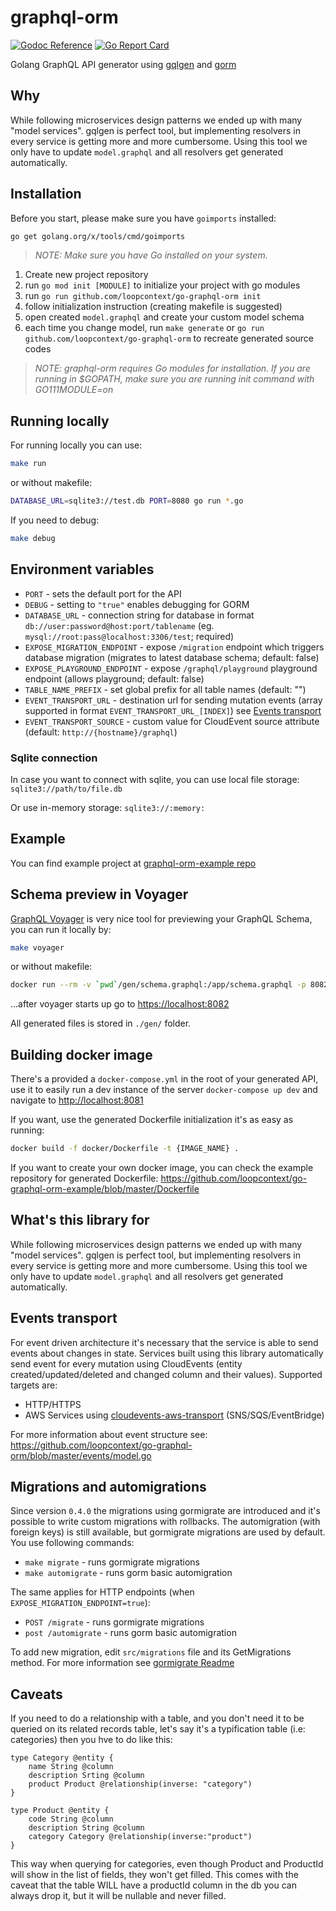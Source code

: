 # graphql-orm

[![Godoc Reference](https://godoc.org/github.com/loopcontext/go-graphql-orm?status.svg)](http://godoc.org/github.com/loopcontext/go-graphql-orm)
[![Go Report Card](https://goreportcard.com/badge/github.com/loopcontext/go-graphql-orm)](https://goreportcard.com/report/github.com/loopcontext/go-graphql-orm)

Golang GraphQL API generator using [gqlgen](https://gqlgen.com) and [gorm](https://gorm.io)

## Why

While following microservices design patterns we ended up with many "model services". gqlgen is perfect tool, but implementing resolvers in every service is getting more and more cumbersome. Using this tool we only have to update `model.graphql` and all resolvers get generated automatically.

## Installation

Before you start, please make sure you have `goimports` installed:

```sh
go get golang.org/x/tools/cmd/goimports
```

> _NOTE: Make sure you have Go installed on your system._

1. Create new project repository
1. run `go mod init [MODULE]` to initialize your project with go modules
1. run `go run github.com/loopcontext/go-graphql-orm init`
1. follow initialization instruction (creating makefile is suggested)
1. open created `model.graphql` and create your custom model schema
1. each time you change model, run `make generate` or `go run github.com/loopcontext/go-graphql-orm` to recreate generated source codes

> _NOTE: graphql-orm requires Go modules for installation. If you are running in \$GOPATH, make sure you are running init command with GO111MODULE=on_

## Running locally

For running locally you can use:

```sh
make run
```

or without makefile:

```sh
DATABASE_URL=sqlite3://test.db PORT=8080 go run *.go
```

If you need to debug:

```sh
make debug
```

## Environment variables

- `PORT` - sets the default port for the API
- `DEBUG` - setting to `"true"` enables debugging for GORM
- `DATABASE_URL` - connection string for database in format `db://user:password@host:port/tablename` (eg. `mysql://root:pass@localhost:3306/test`; required)
- `EXPOSE_MIGRATION_ENDPOINT` - expose `/migration` endpoint which triggers database migration (migrates to latest database schema; default: false)
- `EXPOSE_PLAYGROUND_ENDPOINT` - expose `/graphql/playground` playground endpoint (allows playground; default: false)
- `TABLE_NAME_PREFIX` - set global prefix for all table names (default: "")
- `EVENT_TRANSPORT_URL` - destination url for sending mutation events (array supported in format `EVENT_TRANSPORT_URL_[INDEX]`) see [Events transport](#installation)
- `EVENT_TRANSPORT_SOURCE` - custom value for CloudEvent source attribute (default: `http://{hostname}/graphql`)

### Sqlite connection

In case you want to connect with sqlite, you can use local file storage:
`sqlite3://path/to/file.db`

Or use in-memory storage:
`sqlite3://:memory:`

## Example

You can find example project at [graphql-orm-example repo](https://github.com/loopcontext/go-graphql-orm-example)

## Schema preview in Voyager

[GraphQL Voyager](https://apis.guru/graphql-voyager/) is very nice tool for previewing your GraphQL Schema, you can run it locally by:

```sh
make voyager
```

or without makefile:

```sh
docker run --rm -v `pwd`/gen/schema.graphql:/app/schema.graphql -p 8082:80 graphql/voyager
```

...after voyager starts up go to <https://localhost:8082>

All generated files is stored in `./gen/` folder.

## Building docker image

There's a provided a `docker-compose.yml` in the root of your generated API, use it to easily run a dev instance of
the server `docker-compose up dev` and navigate to <http://localhost:8081>

If you want, use the generated Dockerfile initialization it's as easy as running:

```sh
docker build -f docker/Dockerfile -t {IMAGE_NAME} .
```

If you want to create your own docker image, you can check the example repository for generated Dockerfile: <https://github.com/loopcontext/go-graphql-orm-example/blob/master/Dockerfile>

## What's this library for

While following microservices design patterns we ended up with many "model services". gqlgen is perfect tool, but implementing resolvers in every service is getting more and more cumbersome. Using this tool we only have to update `model.graphql` and all resolvers get generated automatically.

## Events transport

For event driven architecture it's necessary that the service is able to send events about changes in state.
Services built using this library automatically send event for every mutation using CloudEvents (entity created/updated/deleted and changed column and their values). Supported targets are:

- HTTP/HTTPS
- AWS Services using [cloudevents-aws-transport](github.com/loopcontext/cloudevents-aws-transport) (SNS/SQS/EventBridge)

For more information about event structure see: <https://github.com/loopcontext/go-graphql-orm/blob/master/events/model.go>

## Migrations and automigrations

Since version `0.4.0` the migrations using gormigrate are introduced and it's possible to write custom migrations with rollbacks.
The automigration (with foreign keys) is still available, but gormigrate migrations are used by default. You use following commands:

- `make migrate` - runs gormigrate migrations
- `make automigrate` - runs gorm basic automigration

The same applies for HTTP endpoints (when `EXPOSE_MIGRATION_ENDPOINT=true`):

- `POST /migrate` - runs gormigrate migrations
- `post /automigrate` - runs gorm basic automigration

To add new migration, edit `src/migrations` file and its GetMigrations method. For more information see [gormigrate Readme](https://github.com/go-gormigrate/gormigrate)

## Caveats

If you need to do a relationship with a table, and you don't need it to be
queried on its related records table, let's say it's a typification table
(i.e: categories) then you hve to do like this:

```gql
type Category @entity {
    name String @column
    description Srting @column
    product Product @relationship(inverse: "category")
}

type Product @entity {
    code String @column
    description String @column
    category Category @relationship(inverse:"product")
}
```

This way when querying for categories, even though Product and ProductId will
show in the list of fields, they won't get filled.
This comes with the caveat that the table WILL have a productId column in the db
you can always drop it, but it will be nullable and never filled.
